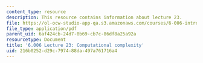 ```yaml
---
content_type: resource
description: This resource contains information about lecture 23.
file: https://ol-ocw-studio-app-qa.s3.amazonaws.com/courses/6-006-introduction-to-algorithms-fall-2011/216b0252d29c797488da497a761716a4_MIT6_006F11_lec23.pdf
file_type: application/pdf
parent_uid: 6af424cb-24d7-0b69-cb7c-86df8a25a92a
resourcetype: Document
title: '6.006 Lecture 23: Computational complexity'
uid: 216b0252-d29c-7974-88da-497a761716a4
---
```

